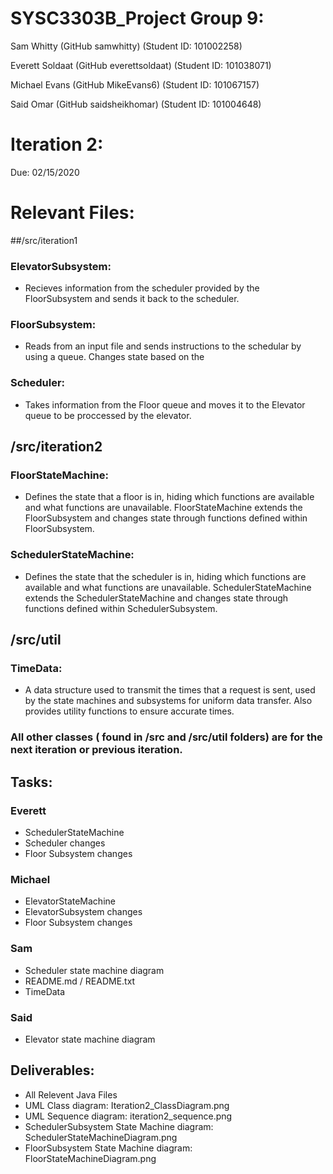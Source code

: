 # SYSC3303B_Project Group 9:
Sam Whitty              (GitHub samwhitty)      (Student ID: 101002258)

Everett	Soldaat         (GitHub everettsoldaat) (Student ID: 101038071)

Michael Evans           (GitHub MikeEvans6)     (Student ID: 101067157)

Said Omar               (GitHub saidsheikhomar) (Student ID: 101004648)

# Iteration 2:

Due: 02/15/2020

# Relevant Files:

##/src/iteration1

### ElevatorSubsystem: 

- Recieves information from the scheduler provided by the FloorSubsystem and sends it back to the scheduler.

### FloorSubsystem: 

- Reads from an input file and sends instructions to the schedular by using a queue. Changes state based on the

### Scheduler:

- Takes information from the Floor queue and moves it to the Elevator queue to be 
proccessed by the elevator. 

## /src/iteration2

### FloorStateMachine:

- Defines the state that a floor is in, hiding which functions are available and what functions are unavailable. FloorStateMachine extends the FloorSubsystem and changes state through functions defined within FloorSubsystem.

### SchedulerStateMachine:

- Defines the state that the scheduler is in, hiding which functions are available and what functions are unavailable. SchedulerStateMachine extends the SchedulerStateMachine and changes state through functions defined within SchedulerSubsystem.

## /src/util

### TimeData:
- A data structure used to transmit the times that a request is sent, used by the state machines and subsystems for uniform data transfer. Also provides utility functions to ensure accurate times.

### All other classes ( found in /src and /src/util folders) are for the next iteration or previous iteration.

## Tasks:

### Everett
- SchedulerStateMachine
- Scheduler changes
- Floor Subsystem changes

### Michael
- ElevatorStateMachine
- ElevatorSubsystem changes
- Floor Subsystem changes

### Sam
- Scheduler state machine diagram
- README.md / README.txt
- TimeData

### Said
- Elevator state machine diagram

## Deliverables:
- All Relevent Java Files
- UML Class diagram: Iteration2_ClassDiagram.png
- UML Sequence diagram: iteration2_sequence.png
- SchedulerSubsystem State Machine diagram: SchedulerStateMachineDiagram.png
- FloorSubsystem State Machine diagram: FloorStateMachineDiagram.png
